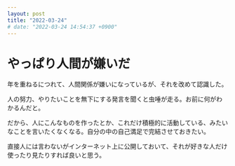 ```yaml
---
layout: post
title: "2022-03-24"
# date: "2022-03-24 14:54:37 +0900"
---
```


# やっぱり人間が嫌いだ
年を重ねるにつれて、人間関係が嫌いになっているが、それを改めて認識した。

人の努力、やりたいことを無下にする発言を聞くと虫唾が走る。お前に何がわかるんだと。

だから、人にこんなものを作ったとか、これだけ積極的に活動している、みたいなことを言いたくなくなる。自分の中の自己満足で完結させておきたい。

直接人には言わないがインターネット上に公開しておいて、それが好きな人だけ使ったり見たりすれば良いと思う。









